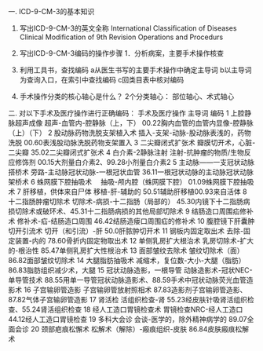 一.  ICD-9-CM-3的基本知识
1. 写出ICD-9-CM-3的英文全称
International Classification of Diseases Clinical Modification of 9th Revision Operations and Procedurs


2. 写出ICD-9-CM-3编码的操作步骤
1．分析病案，主要手术操作核查
2. 利用工具书，查找编码
	a从医生书写的主要手术操作中确定主导词
	b以主导词为查询入口，在索引中查找编码
	c回类目表中核对编码



3. 手术操作分类的核心轴心是什么？
	2个分类轴心： 部位轴心、术式轴心





二. 对以下手术及医疗操作进行正确编码：
        	手术及医疗操作	主导词	编码
1	上腔静脉超声成像	超声-血管内-腔静脉（上，下）	00.22胸内血管的血管内显像-腔静脉（上）（下）
2	股动脉药物洗脱支架植入术	插入-支架-动脉-股动脉表浅的，药物洗脱	00.60表浅股动脉洗脱药物支架置入
3	二尖瓣闭式扩张术	瓣膜切开术，心脏-二尖瓣	35.02二尖瓣闭式扩张术
4	白介素-2静脉注射	注射-抗肿瘤的物质/生物反应修饰剂	00.15大剂量白介素2、99.28小剂量白介素2
5	主动脉——一支冠状动脉搭桥术	旁路-主动脉冠状动脉-一根冠状血管	36.11一根冠状动脉的主动脉冠状动脉架桥术
6	蛛网膜下腔抽吸术　	抽吸-颅内腔（蛛网膜下腔）	01.09蛛网膜下腔抽吸术
7	肝移植，供体来自尸体	移植-肝-辅助的	50.51辅助肝移植00.93来自活体
8	十二指肠肿瘤切除术	切除术-病损-十二指肠（局部的）	45.30内镜下十二指肠病损切除术或破环术、45.31十二指肠病损的其他局部切除术
9	结肠造口周围疝修补术	修补术-疝-结肠造口周围	46.42结肠造瘘口周围疝的修补术
10	腹腔镜下肝囊肿切开引流术	切开（和引流）-肝	50.0肝脓肿切开术
11	钢板内固定取出术	去除-固定装置-内的	78.60骨折内固定物取出术
12	单侧乳房扩大根治术	乳房切除术-扩大的-根治性	85.47单侧乳房扩大性根治术
13	面部皱纹去除术	皱纹切除术（面）	86.82面部皱纹切除术
14	大腿脂肪抽吸术	减缩术，复位数-大小-大腿（脂肪）	86.83脂肪组织减少术，大腿
15	冠状动脉造影，一根导管	动脉造影术-冠状NEC-单导管技术	88.55用单一导管冠状动脉造影术、88.59手术中冠状动脉荧光血管造影术
16	子宫输卵管造影	子宫输卵管放射照相术	87.83造影剂子宫输卵管造影、87.82气体子宫输卵管造影
17	肾活检	活组织检查-肾	55.23经皮肤针吸肾活组织检查、55.24肾活组织检查
18	经人工造口胃镜检查术	胃镜检查NRC-经人工造口	44.12经人工造口胃镜检查
19	多科大会诊	会谈-医学的，除外精神病学的	89.07全面会诊
20	颈部疤痕松懈术	松解术（解除）-瘢痕组织-皮肤	86.84皮肤瘢痕松解术

